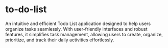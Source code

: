# to-do-list
An intuitive and efficient Todo List application designed to help users organize tasks seamlessly. With user-friendly interfaces and robust features, it simplifies task management, allowing users to create, organize, prioritize, and track their daily activities effortlessly.
